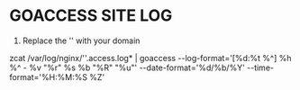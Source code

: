 # GOACCESS SITE LOG

1. Replace the '<DOMAIN-NAME>' with your domain

zcat /var/log/nginx/'<DOMAIN-NAME>'.access.log* | goaccess --log-format='[%d:%t %^] %h %^ - %v "%r" %s %b "%R" "%u"' --date-format='%d/%b/%Y' --time-format='%H:%M:%S %Z'
